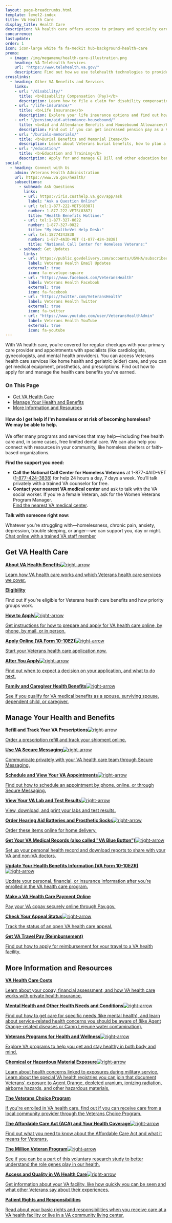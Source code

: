 ```yaml
---
layout: page-breadcrumbs.html
template: level2-index
title: VA Health Care
display_title: Health Care
description: VA health care offers access to primary and specialty care, including home health, geriatric (elder), women's health, and mental health care. Find out how to apply for and manage the Veterans health care benefits you've earned.
concurrence:
lastupdate:
order: 1
icon: icon-large white fa fa-medkit hub-background-health-care
promo:
  - image: /img/megamenu/health-care-illustration.png
    heading: VA Telehealth Services
    url: "https://www.telehealth.va.gov/"
    description: Find out how we use telehealth technologies to provide specialty care and health monitoring to Veterans at their local VA clinic or in their own home.
crosslinks:
  - heading: Other VA Benefits and Services
    links:
    - url: "/disability/"
      title: <b>Disability Compensation (Pay)</b>
      description: Learn how to file a claim for disability compensation and manage your disability benefits.
    - url: "/life-insurance/"
      title: <b>Life Insurance</b>
      description: Explore your life insurance options and find out how to apply as a Servicemember, Veteran, or family member.
    - url: "/pension/aid-attendance-housebound/"
      title: <b>Aid and Attendance Benefits and Housebound Allowance</b>
      description: Find out if you can get increased pension pay as a Veteran or surviving spouse who has disabilities.
    - url: "/burials-memorials/"
      title: <b>Burial Benefits and Memorial Items</b>
      description: Learn about Veterans burial benefits, how to plan a burial service, and how to get compensation as a survivor.
    - url: "/education/"
      title: <b>Education and Training</b>
      description: Apply for and manage GI Bill and other education benefits to help pay for college and training programs.
social:
  - heading: Connect with Us
    admin: Veterans Health Administration
    url: https://www.va.gov/health/
    subsections:
      - subhead: Ask Questions
        links:
        - url: https://iris.custhelp.va.gov/app/ask
          label: "Ask a Question Online"
        - url: tel:1-877-222-VETS(8387)
          number: 1-877-222-VETS(8387)
          title: "Health Benefits Hotline:"
        - url: tel:1-877-327-0022
          number: 1-877-327-0022
          title: "My HealtheVet Help Desk:"
        - url: tel:18774243838
          number: 1-877-4AID-VET (1-877-424-3838)
          title: "National Call Center for Homeless Veterans:"
      - subhead: Get Updates
        links:
        - url: https://public.govdelivery.com/accounts/USVHA/subscribers/qualify?category_id=USVHA_C4&email=dwdw%40gmail.com&commit.x=36&commit.y=11
          label: Veterans Health Email Updates
          external: true
          icon: fa-envelope-square
        - url: "https://www.facebook.com/VeteransHealth"
          label: Veterans Health Facebook
          external: true
          icon: fa-facebook
        - url: "https://twitter.com/VeteransHealth"
          label: Veterans Health Twitter
          external: true
          icon: fa-twitter
        - url: "https://www.youtube.com/user/VeteransHealthAdmin"
          label: Veterans Health YouTube
          external: true
          icon: fa-youtube
---
```


<p class="va-introtext">
With VA health care, you’re covered for regular checkups with your primary care provider and appointments with specialists (like cardiologists, gynecologists, and mental health providers). You can access Veterans health care services like home health and geriatric (elder) care, and you can get medical equipment, prosthetics, and prescriptions. Find out how to apply for and manage the health care benefits you've earned.
</p>

<h3>On This Page</h3>

<ul>
  <li><a href="#get">Get VA Health Care</a></li>
  <li><a href="#manage">Manage Your Health and Benefits</a></li>
  <li><a href="#more">More Information and Resources</a></li>
</ul>

<div class="usa-alert usa-alert-warning">
  <div class="usa-alert-body">
    <h4 class="usa-alert-title">How do I get help if I'm homeless or at risk of becoming homeless?<br><a id="crisis-expander-link">We may be able to help</a>.</h4>
    <div id="crisis-expander-content" class="expander-content expander-content-closed">
      <div class="expander-content-inner usa-alert-text">

We offer many programs and services that may help—including free health care and, in some cases, free limited dental care. We can also help you connect with resources in your community, like homeless shelters or faith-based organizations.

**Find the support you need:**

- **Call the National Call Center for Homeless Veterans** at 1-877-4AID-VET (<a href="tel:+18774243838">1-877-424-3838</a>) for help 24 hours a day, 7 days a week. You’ll talk privately with a trained VA counselor for free.
- **Contact your nearest VA medical center** and ask to talk with the VA social worker. If you're a female Veteran, ask for the Women Veterans Program Manager. <br>
[Find the nearest VA medical center](/facilities/).

**Talk with someone right now:**

Whatever you’re struggling with—homelessness, chronic pain, anxiety, depression, trouble sleeping, or anger—we can support you, day or night.<br>
<a class="no-external-icon" href="https://www.veteranscrisisline.net/ChatTermsOfService.aspx?account=Homeless%20Veterans%20Chat">
Chat online with a trained VA staff member
</a>

   </div>
  </div>
 </div>
</div>

<script type="text/javascript">
  // Toggle the expandable crisis info
  document.getElementById('crisis-expander-link')
    .addEventListener('click', function () {
      document.getElementById('crisis-expander-content').classList.toggle('expander-content-closed');
    });
</script>

<section class='usa-grid'>
  <div class="va-h-ruled--stars"></div>
</section>

<section id="get" class="merger-majorlinks">

  <h2>Get VA Health Care</h2>

  <div class="link">
    <a href="/health-care/about-va-health-benefits/"><span><b>About VA Health Benefits</b><img class="all-link-arrow" src="/img/arrow-right-blue.svg" alt="right-arrow"></span><p class="va-nav-linkslist-description">Learn how VA health care works and which Veterans health care services we cover.</p></a>

  </div>

  <div class="link">
    <a href="/health-care/eligibility/"><b>Eligibility</b></a>
    <p>Find out if you’re eligible for Veterans health care benefits and how priority groups work.
  </div>

  <div class="link">
    <a href="/health-care/how-to-apply/"><span><b>How to Apply</b><img class="all-link-arrow" src="/img/arrow-right-blue.svg" alt="right-arrow"></span><p class="va-nav-linkslist-description">Get instructions for how to prepare and apply for VA health care online, by phone, by mail, or in person.</p></a>

  </div>

  <div class="link">
    <a href="/health-care/apply/application/"><span><b>Apply Online (VA Form 10-10EZ)</b><img class="all-link-arrow" src="/img/arrow-right-blue.svg" alt="right-arrow"></span><p class="va-nav-linkslist-description">Start your Veterans health care application now.</p></a>

  </div>

  <div class="link">
    <a href="/health-care/after-you-apply/"><span><b>After You Apply</b><img class="all-link-arrow" src="/img/arrow-right-blue.svg" alt="right-arrow"></span><p class="va-nav-linkslist-description">Find out when to expect a decision on your application, and what to do next.</p></a>

  </div>

  <div class="link">
    <a href="/health-care/family-caregiver-benefits/"><span><b>Family and Caregiver Health Benefits</b><img class="all-link-arrow" src="/img/arrow-right-blue.svg" alt="right-arrow"></span><p class="va-nav-linkslist-description">See if you qualify for VA medical benefits as a spouse, surviving spouse, dependent child, or caregiver.</p></a>

  </div>

</section>

<section class='usa-grid'>
  <div class="va-h-ruled--stars"></div>
</section>

<section id="manage" class="merger-majorlinks">

  <h2>Manage Your Health and Benefits</h2>

  <div class="link">
    <a href="/health-care/refill-track-prescriptions/"><span><b>Refill and Track Your VA Prescriptions</b><img class="all-link-arrow" src="/img/arrow-right-blue.svg" alt="right-arrow"></span><p class="va-nav-linkslist-description">Order a prescription refill and track your shipment online.</p></a>

  </div>

  <div class="link">
    <a href="/health-care/secure-messaging/"><span><b>Use VA Secure Messaging</b><img class="all-link-arrow" src="/img/arrow-right-blue.svg" alt="right-arrow"></span><p class="va-nav-linkslist-description">Communicate privately with your VA health care team through Secure Messaging.</p></a>

  </div>

  <div class="link">
    <a href="/health-care/schedule-view-va-appointments/"><span><b>Schedule and View Your VA Appointments</b><img class="all-link-arrow" src="/img/arrow-right-blue.svg" alt="right-arrow"></span><p class="va-nav-linkslist-description">Find out how to schedule an appointment by phone, online, or through Secure Messaging.</p></a>

  </div>

  <div class="link">
    <a href="/health-care/view-test-and-lab-results/"><span><b>View Your VA Lab and Test Results</b><img class="all-link-arrow" src="/img/arrow-right-blue.svg" alt="right-arrow"></span><p class="va-nav-linkslist-description">View, download, and print your labs and test results.</p></a>

  </div>

  <div class="link">
    <a href="/health-care/order-hearing-aid-batteries-prosthetic-socks/"><span><b>Order Hearing Aid Batteries and Prosthetic Socks</b><img class="all-link-arrow" src="/img/arrow-right-blue.svg" alt="right-arrow"></span><p class="va-nav-linkslist-description">Order these items online for home delivery.</p></a>

  </div>

  <div class="link">
    <a href="/health-care/get-medical-records/"><span><b>Get Your VA Medical Records (also called "VA Blue Button")</b><img class="all-link-arrow" src="/img/arrow-right-blue.svg" alt="right-arrow"></span><p class="va-nav-linkslist-description">Set up your personal health record and download reports to share with your VA and non-VA doctors.</p></a>

  </div>

  <div class="link">
    <a href="/health-care/update-health-information/"><span><b>Update Your Health Benefits Information (VA Form 10-10EZR)</b><img class="all-link-arrow" src="/img/arrow-right-blue.svg" alt="right-arrow"></span><p class="va-nav-linkslist-description">Update your personal, financial, or insurance information after you’re enrolled in the VA health care program.</p></a>

  </div>

 <div class="link">
    <a class="no-external-icon" href="https://www.pay.gov/public/form/start/25987221" target="blank"><span><b>Make a VA Health Care Payment Online</b><i class="external-link-icon-black"></i></span><p class="va-nav-linkslist-description">Pay your VA copay securely online through Pay.gov.</p></a>

  </div>

 <div class="link">
    <a href="/claim-or-appeal-status/"><span><b>Check Your Appeal Status</b><img class="all-link-arrow" src="/img/arrow-right-blue.svg" alt="right-arrow"></span><p class="va-nav-linkslist-description">Track the status of an open VA health care appeal.</p></a>

  </div>

<div class="link">
    <a class="no-external-icon" href="https://www.va.gov/HEALTHBENEFITS/vtp/Beneficiary_Travel.asp"><span><b>Get VA Travel Pay (Reimbursement)</b><i class="external-link-icon-black"></i></span><p class="va-nav-linkslist-description">Find out how to apply for reimbursement for your travel to a VA health facility.</p></a>

  </div>

</section>

<section class='usa-grid'>
  <div class="va-h-ruled--stars"></div>
</section>

<section id="more" class="merger-majorlinks">

  <h2>More Information and Resources</h2>

  <div class="link">
    <a class="no-external-icon" href="https://www.va.gov/healthbenefits/cost/index.asp"><span><b>VA Health Care Costs</b><i class="external-link-icon-black"></i></span><p class="va-nav-linkslist-description">Learn about your copay, financial assessment, and how VA health care works with private health insurance.</p></a>

  </div>

  <div class="link">
    <a href="/health-care/health-needs-conditions/"><span><b>Mental Health and Other Health Needs and Conditions</b><img class="all-link-arrow" src="/img/arrow-right-blue.svg" alt="right-arrow"></span><p class="va-nav-linkslist-description">Find out how to get care for specific needs (like mental health), and learn about service-related health concerns you should be aware of (like Agent Orange-related diseases or Camp Lejeune water contamination).</p></a>

  </div>

  <div class="link">
    <a href="/health-care/wellness-programs/"><span><b>Veterans Programs for Health and Wellness</b><img class="all-link-arrow" src="/img/arrow-right-blue.svg" alt="right-arrow"></span><p class="va-nav-linkslist-description">Explore VA programs to help you get and stay healthy in both body and mind.</p></a>

  </div>

  <div class="link">
    <a href="/health-care/health-needs-conditions/chemical-hazardous-materials-exposure/"><span><b>Chemical or Hazardous Material Exposure</b><img class="all-link-arrow" src="/img/arrow-right-blue.svg" alt="right-arrow"></span><p class="va-nav-linkslist-description">Learn about health concerns linked to exposures during military service. Learn about the special VA health registries you can join that document Veterans' exposure to Agent Orange, depleted uranium, ionizing radiation, airborne hazards, and other hazardous materials.</p></a>

  </div>

  <div class="link">
    <a class="no-external-icon" href="https://www.va.gov/COMMUNITYCARE/programs/veterans/VCP/index.asp"><span><b>The Veterans Choice Program</b><i class="external-link-icon-black"></i></span><p class="va-nav-linkslist-description">If you're enrolled in VA health care, find out if you can receive care from a local community provider through the Veterans Choice Program.</p></a>

  </div>

  <div class="link">
    <a href="/health-care/about-affordable-care-act/"><span><b>The Affordable Care Act (ACA) and Your Health Coverage</b><img class="all-link-arrow" src="/img/arrow-right-blue.svg" alt="right-arrow"></span><p class="va-nav-linkslist-description">Find out what you need to know about the Affordable Care Act and what it means for Veterans.</p></a>

  </div>

  <div class="link">
    <a href="https://www.research.va.gov/mvp/"><span><b>The Million Veteran Program</b><img class="all-link-arrow" src="/img/arrow-right-blue.svg" alt="right-arrow"></span><p class="va-nav-linkslist-description">See if you can be a part of this voluntary research study to better understand the role genes play in our health.</p></a>

  </div>

  <div class="link">
    <a href="https://www.accesstocare.va.gov/" target="_blank"><span><b>Access and Quality in VA Health Care</b><img class="all-link-arrow" src="/img/arrow-right-blue.svg" alt="right-arrow"></span><p class="va-nav-linkslist-description">Get information about your VA facility, like how quickly you can be seen and what other Veterans say about their experiences.</p></a>

  </div>

  <div class="link">
    <a class="no-external-icon" href="https://www.va.gov/health/rights/patientrights.asp"><span><b>Patient Rights and Responsibilities</b><i class="external-link-icon-black"></i></span><p class="va-nav-linkslist-description">Read about your basic rights and responsibilities when you receive care at a VA health facility or live in a VA community living center.</p></a>

  </div>


</section>
